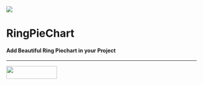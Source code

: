 <img src="https://github.com/jwd-ali/TidalTestProject/blob/master/images/header/header.png">
<p><h1 align="left">RingPieChart</h1></p>
<p><h4>Add Beautiful Ring Piechart in your Project</h4></p>

___

<p> 
  

<a href="https://www.linkedin.com/in/jawad-ali-3804ab24/"><img src="https://i.imgur.com/vGjsQPt.png" width="134" height="34"></a>  

</br></br>
